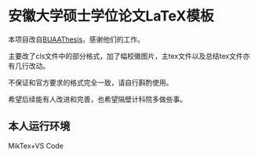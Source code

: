 # 安徽大学硕士学位论文LaTeX模板

本项目改自[BUAAThesis](https://github.com/CheckBoxStudio/BUAAThesis#%E5%8C%97%E4%BA%AC%E8%88%AA%E7%A9%BA%E8%88%AA%E5%A4%A9%E5%A4%A7%E5%AD%A6%E5%AD%A6%E4%BD%8D%E8%AE%BA%E6%96%87latex%E6%A8%A1%E6%9D%BF)，感谢他们的工作。

主要改了cls文件中的部分格式，加了幅校徽图片，主tex文件以及总结tex文件亦有几行改动。

不保证和官方要求的格式完全一致，请自行斟酌使用。

希望后续能有人改进和完善，也希望隔壁计科院多做些事。

## 本人运行环境

MikTex+VS Code
